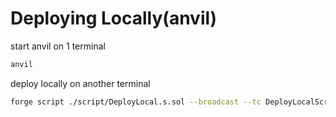 # Deploying Locally(anvil)

start anvil on 1 terminal

```bash
anvil
```

deploy locally on another terminal

```bash
forge script ./script/DeployLocal.s.sol --broadcast --tc DeployLocalScript --rpc-url localhost:8545 -vv
```
